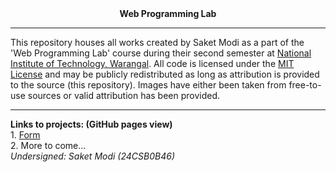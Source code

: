 <div align="center"> <b> Web Programming Lab </b> </div>
<hr />
This repository houses all works created by Saket Modi as a part of the 'Web Programming Lab' course during their second semester at <a href="https://www.nitw.ac.in/">National Institute of Technology, Warangal</a>. All code is licensed under the <a href="https://github.com/24CSB0B46-Saket-Modi/web-programming/blob/main/LICENSE">MIT License</a> and may be publicly redistributed as long as attribution is provided to the source (this repository). Images have either been taken from free-to-use sources or valid attribution has been provided.
<hr />
<b> Links to projects: (GitHub pages view) </b><br />
  1. <a href="https://24csb0b46-saket-modi.github.io/web-programming/Form/mainForm.html">Form</a><br />
  2. More to come... <br />
<i>Undersigned: Saket Modi (24CSB0B46)</i>
